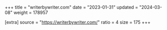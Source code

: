 +++
title = "writerbywriter.com"
date = "2023-01-31"
updated = "2024-03-08"
weight = 178957

[extra]
source = "https://writerbywriter.com/"
ratio = 4
size = 175
+++
